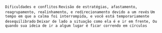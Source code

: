 `Dificuldades e conflitos` `Revisão de estratégias, afastamento, reagrupamento, realinhamento, e redirecionamento devido a um revés` `Um tempo em que a calma foi interrompida, e você está temporariamente desequilibrado` `Deixar de lado a situação como ela é e ir em frente, Ou quando sua ideia de ir a algum lugar é ficar correndo em círculos`  